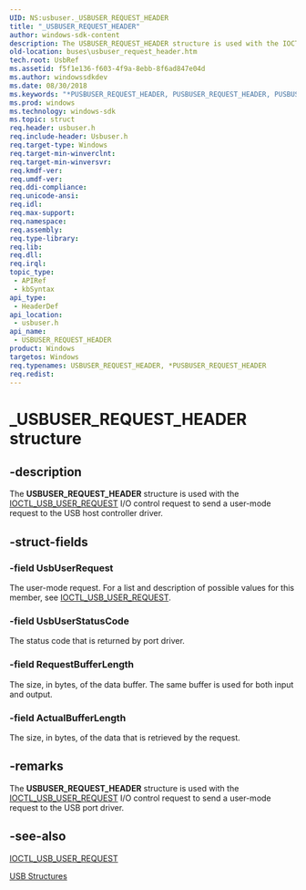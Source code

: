 ```yaml
---
UID: NS:usbuser._USBUSER_REQUEST_HEADER
title: "_USBUSER_REQUEST_HEADER"
author: windows-sdk-content
description: The USBUSER_REQUEST_HEADER structure is used with the IOCTL_USB_USER_REQUEST I/O control request to send a user-mode request to the USB host controller driver.
old-location: buses\usbuser_request_header.htm
tech.root: UsbRef
ms.assetid: f5f1e136-f603-4f9a-8ebb-8f6ad847e04d
ms.author: windowssdkdev
ms.date: 08/30/2018
ms.keywords: "*PUSBUSER_REQUEST_HEADER, PUSBUSER_REQUEST_HEADER, PUSBUSER_REQUEST_HEADER structure pointer [Buses], USBUSER_REQUEST_HEADER, USBUSER_REQUEST_HEADER structure [Buses], _USBUSER_REQUEST_HEADER, buses.usbuser_request_header, usbstrct_04ac2f33-ce32-4697-89d0-5f2c1516c3b6.xml, usbuser/PUSBUSER_REQUEST_HEADER, usbuser/USBUSER_REQUEST_HEADER"
ms.prod: windows
ms.technology: windows-sdk
ms.topic: struct
req.header: usbuser.h
req.include-header: Usbuser.h
req.target-type: Windows
req.target-min-winverclnt: 
req.target-min-winversvr: 
req.kmdf-ver: 
req.umdf-ver: 
req.ddi-compliance: 
req.unicode-ansi: 
req.idl: 
req.max-support: 
req.namespace: 
req.assembly: 
req.type-library: 
req.lib: 
req.dll: 
req.irql: 
topic_type:
 - APIRef
 - kbSyntax
api_type:
 - HeaderDef
api_location:
 - usbuser.h
api_name:
 - USBUSER_REQUEST_HEADER
product: Windows
targetos: Windows
req.typenames: USBUSER_REQUEST_HEADER, *PUSBUSER_REQUEST_HEADER
req.redist: 
---
```


# _USBUSER_REQUEST_HEADER structure


## -description


The <b>USBUSER_REQUEST_HEADER</b> structure is used with the <a href="https://msdn.microsoft.com/6aba5cf4-a9fa-4d10-a212-acc79e00fa9b">IOCTL_USB_USER_REQUEST</a> I/O control request to send a user-mode request to the USB host controller driver.


## -struct-fields




### -field UsbUserRequest

The user-mode request. For a list and description of possible values for this member, see <a href="https://msdn.microsoft.com/6aba5cf4-a9fa-4d10-a212-acc79e00fa9b">IOCTL_USB_USER_REQUEST</a>.


### -field UsbUserStatusCode

The status code that is returned by port driver.


### -field RequestBufferLength

The size, in bytes, of the data buffer. The same buffer is used for both input and output.


### -field ActualBufferLength

The size, in bytes, of the data that is retrieved by the request.


## -remarks



The <b>USBUSER_REQUEST_HEADER</b> structure is used with the <a href="https://msdn.microsoft.com/6aba5cf4-a9fa-4d10-a212-acc79e00fa9b">IOCTL_USB_USER_REQUEST</a> I/O control request to send a user-mode request to the USB port driver.




## -see-also




<a href="https://msdn.microsoft.com/6aba5cf4-a9fa-4d10-a212-acc79e00fa9b">IOCTL_USB_USER_REQUEST</a>



<a href="https://msdn.microsoft.com/8ca7033d-6586-4c34-b940-67ddfbe21af9">USB Structures</a>
 

 

